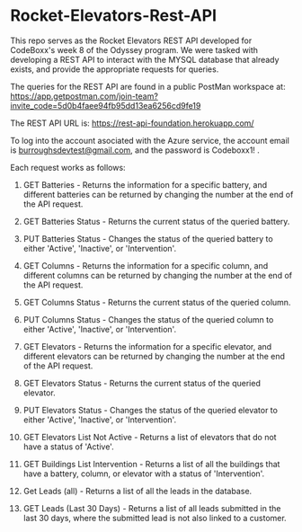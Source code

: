 # Rocket-Elevators-Rest-API

This repo serves as the Rocket Elevators REST API developed for CodeBoxx's week 8 of the Odyssey program. We were tasked with developing a REST API to interact with the MYSQL database that already exists, and provide the appropriate requests for queries.

The queries for the REST API are found in a public PostMan workspace at: https://app.getpostman.com/join-team?invite_code=5d0b4faee94fb95dd13ea6256cd9fe19

The REST API URL is: https://rest-api-foundation.herokuapp.com/

To log into the account asociated with the Azure service, the account email is burroughsdevtest@gmail.com, and the password is Codeboxx1! .

Each request works as follows:

1. GET Batteries - Returns the information for a specific battery, and different batteries can be returned by changing the number at the end of the API request.

2. GET Batteries Status - Returns the current status of the queried battery.

3. PUT Batteries Status - Changes the status of the queried battery to either 'Active', 'Inactive', or 'Intervention'.

4. GET Columns - Returns the information for a specific column, and different columns can be returned by changing the number at the end of the API request.

5. GET Columns Status - Returns the current status of the queried column.

6. PUT Columns Status - Changes the status of the queried column to either 'Active', 'Inactive', or 'Intervention'.

7. GET Elevators - Returns the information for a specific elevator, and different elevators can be returned by changing the number at the end of the API request.

8. GET Elevators Status - Returns the current status of the queried elevator.

9. PUT Elevators Status - Changes the status of the queried elevator to either 'Active', 'Inactive', or 'Intervention'.

10. GET Elevators List Not Active - Returns a list of elevators that do not have a status of 'Active'.

11. GET Buildings List Intervention - Returns a list of all the buildings that have a battery, column, or elevator with a status of 'Intervention'.

12. Get Leads (all) - Returns a list of all the leads in the database.

13. GET Leads (Last 30 Days) - Returns a list of all leads submitted in the last 30 days, where the submitted lead is not also linked to a customer.
